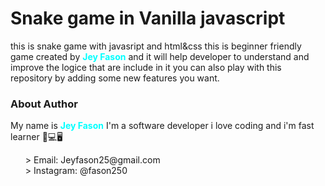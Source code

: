 # Snake game in Vanilla javascript

this is snake game with javasript and html&css this is beginner friendly game created by <b style="color: cyan; text-transform: capitalize;">Jey fason</b> and it will help developer to understand and improve the logice that are include in it you can also play with this repository by adding some new features you want.

### About Author

My name is <b style="color: cyan; text-transform: capitalize;">Jey fason</b> I'm a software developer i love coding  and i'm fast learner 🏫💻🖥

<ul style="list-style: none;">
    <li>> Email: <a>Jeyfason25@gmail.com</a></li>
    <li>> Instagram: <a>@fason250</a></li>
</ul>



